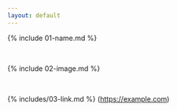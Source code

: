 ```yaml
---
layout: default
---
```


{% include 01-name.md %}

<br>

{% include 02-image.md %}

<br>

{% includes/03-link.md %}
(https://example.com)
